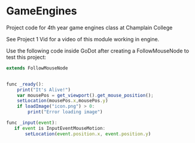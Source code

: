 # GameEngines

Project code for 4th year game engines class at Champlain College

See Project 1 Vid for a video of this module working in engine. 

Use the following code inside GoDot after creating a FollowMouseNode to test this project: 


```javascript
extends FollowMouseNode


func _ready():
	print("It's Alive!")
	var mousePos = get_viewport().get_mouse_position();
	setLocation(mousePos.x,mousePos.y)
	if loadImage("icon.png") > 0:
		print("Error loading image")

func _input(event):
   if event is InputEventMouseMotion:
	   setLocation(event.position.x, event.position.y)
```
